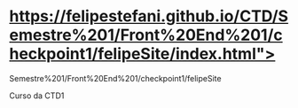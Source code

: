 
# https://felipestefani.github.io/CTD/Semestre%201/Front%20End%201/checkpoint1/felipeSite/index.html">

Semestre%201/Front%20End%201/checkpoint1/felipeSite

Curso da CTD1
